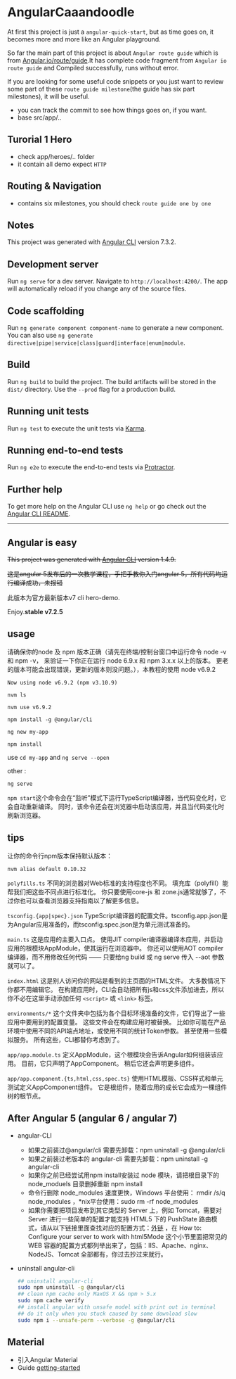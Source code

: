 # AngularCaaandoodle

At first this project is just a `angular-quick-start`, but as time goes on, it becomes more and more like an Angular playground.

So far the main part of this project is about `Angular route guide` which is from [Angular.io/route/guide](https://angular.io/guide/route).It has complete code fragment from `Angular io route guide` and Compiled successfully, runs without error.

If you are looking for some useful code snippets or you just want to review some part of these `route guide milestone`(the guide has six part milestones), it will be useful.

- you can track the commit to see how things goes on, if you want.
- base src/app/..

## Turorial 1 Hero

- check app/heroes/.. folder
- it contain all demo expect `HTTP`

## Routing & Navigation

- contains six milestones, you should check `route guide one by one`

## Notes

This project was generated with [Angular CLI](https://github.com/angular/angular-cli) version 7.3.2.

## Development server

Run `ng serve` for a dev server. Navigate to `http://localhost:4200/`. The app will automatically reload if you change any of the source files.

## Code scaffolding

Run `ng generate component component-name` to generate a new component. You can also use `ng generate directive|pipe|service|class|guard|interface|enum|module`.

## Build

Run `ng build` to build the project. The build artifacts will be stored in the `dist/` directory. Use the `--prod` flag for a production build.

## Running unit tests

Run `ng test` to execute the unit tests via [Karma](https://karma-runner.github.io).

## Running end-to-end tests

Run `ng e2e` to execute the end-to-end tests via [Protractor](http://www.protractortest.org/).

## Further help

To get more help on the Angular CLI use `ng help` or go check out the [Angular CLI README](https://github.com/angular/angular-cli/blob/master/README.md).

----

## Angular is easy

~~This project was generated with [Angular CLI](https://github.com/angular/angular-cli) version 1.4.9.~~

~~这是angular 5发布后的一次教学课程，手把手教你入门angular 5，所有代码均运行编译成功，未报错~~

此版本为官方最新版本v7 cli hero-demo.

Enjoy.**stable v7.2.5**

## usage

请确保你的node 及 npm 版本正确（请先在终端/控制台窗口中运行命令 node -v 和 npm -v， 来验证一下你正在运行 node 6.9.x 和 npm 3.x.x 以上的版本。 更老的版本可能会出现错误，更新的版本则没问题。），本教程的使用 node v6.9.2

`Now using node v6.9.2 (npm v3.10.9)`

`nvm ls`

`nvm use v6.9.2`

`npm install -g @angular/cli`

`ng new my-app`

`npm install`

use    `cd my-app` and `ng serve --open`

other :

`ng serve`
  
  `npm start`这个命令会在“监听”模式下运行TypeScript编译器，当代码变化时，它会自动重新编译。 同时，该命令还会在浏览器中启动该应用，并且当代码变化时刷新浏览器。

## tips

让你的命令行npm版本保持默认版本：

`nvm alias default 0.10.32`

`polyfills.ts` 不同的浏览器对Web标准的支持程度也不同。 填充库（polyfill）能帮我们把这些不同点进行标准化。 你只要使用core-js 和 zone.js通常就够了，不过你也可以查看浏览器支持指南以了解更多信息。

`tsconfig.{app|spec}.json` TypeScript编译器的配置文件。tsconfig.app.json是为Angular应用准备的，而tsconfig.spec.json是为单元测试准备的。

`main.ts` 这是应用的主要入口点。 使用JIT compiler编译器编译本应用，并启动应用的根模块AppModule，使其运行在浏览器中。 你还可以使用AOT compiler编译器，而不用修改任何代码 —— 只要给ng build 或 ng serve 传入 --aot 参数就可以了。

`index.html` 这是别人访问你的网站是看到的主页面的HTML文件。 大多数情况下你都不用编辑它。 在构建应用时，CLI会自动把所有js和css文件添加进去，所以你不必在这里手动添加任何 `<script>` 或 `<link>` 标签。

`environments/*` 这个文件夹中包括为各个目标环境准备的文件，它们导出了一些应用中要用到的配置变量。 这些文件会在构建应用时被替换。 比如你可能在产品环境中使用不同的API端点地址，或使用不同的统计Token参数。 甚至使用一些模拟服务。 所有这些，CLI都替你考虑到了。

`app/app.module.ts` 定义AppModule，这个根模块会告诉Angular如何组装该应用。 目前，它只声明了AppComponent。 稍后它还会声明更多组件。

`app/app.component.{ts,html,css,spec.ts}` 使用HTML模板、CSS样式和单元测试定义AppComponent组件。 它是根组件，随着应用的成长它会成为一棵组件树的根节点。

## After Angular 5 (angular 6 / angular 7)

- angular-CLI

  - 如果之前装过@angular/cli 需要先卸载：npm uninstall -g @angular/cli
  - 如果之前装过老版本的 angular-cli 需要先卸载：npm uninstall -g angular-cli
  - 如果你之前已经尝试用npm install安装过 node 模块，请把根目录下的 node_moduels 目录删掉重新 npm install
  - 命令行删除 node_modules 速度更快，Windows 平台使用： rmdir /s/q node_modules ，*nix平台使用：sudo rm -rf node_modules
  - 如果你需要把项目发布到其它类型的 Server 上，例如 Tomcat，需要对 Server 进行一些简单的配置才能支持 HTML5 下的 PushState 路由模式，请从以下链接里面查找对应的配置方式：[外链](https://github.com/angular-ui/ui-router/wiki/Frequently-Asked-Questions) ，在 How to: Configure your server to work with html5Mode 这个小节里面把常见的 WEB 容器的配置方式都列举出来了，包括：IIS、Apache、nginx、NodeJS、Tomcat 全部都有，你过去抄过来就行。

- uninstall angular-cli

  ```bash
  ## uninstall angular-cli
  sudo npm uninstall -g @angular/cli
  ## clean npm cache only MaxOS X && npm > 5.x
  sudo npm cache verify
  ## install angular with unsafe model with print out in terminal
  ## do it only when you stuck caused by some download slow
  sudo npm i --unsafe-perm --verbose -g @angular/cli
  ```

## Material

- 引入Angular Material
- Guide [getting-started](https://material.angular.io/guide/getting-started)
